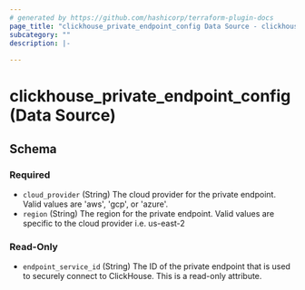 ```yaml
---
# generated by https://github.com/hashicorp/terraform-plugin-docs
page_title: "clickhouse_private_endpoint_config Data Source - clickhouse"
subcategory: ""
description: |-
  
---
```


# clickhouse_private_endpoint_config (Data Source)





<!-- schema generated by tfplugindocs -->
## Schema

### Required

- `cloud_provider` (String) The cloud provider for the private endpoint. Valid values are 'aws', 'gcp', or 'azure'.
- `region` (String) The region for the private endpoint. Valid values are specific to the cloud provider i.e. us-east-2

### Read-Only

- `endpoint_service_id` (String) The ID of the private endpoint that is used to securely connect to ClickHouse. This is a read-only attribute.


